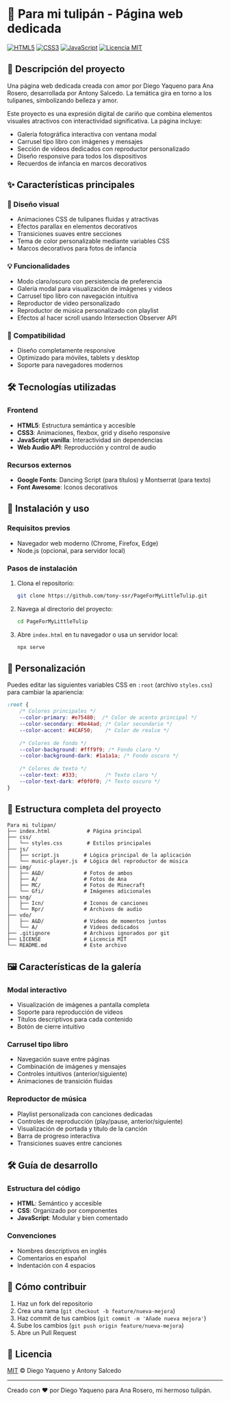 # 🌷 Para mi tulipán - Página web dedicada

[![HTML5](https://img.shields.io/badge/HTML5-E34F26?style=for-the-badge&logo=html5&logoColor=white)](https://developer.mozilla.org/es/docs/Web/HTML)
[![CSS3](https://img.shields.io/badge/CSS3-1572B6?style=for-the-badge&logo=css3&logoColor=white)](https://developer.mozilla.org/es/docs/Web/CSS)
[![JavaScript](https://img.shields.io/badge/JavaScript-F7DF1E?style=for-the-badge&logo=javascript&logoColor=black)](https://developer.mozilla.org/es/docs/Web/JavaScript)
[![Licencia MIT](https://img.shields.io/badge/Licencia-MIT-blue.svg)](LICENSE)

## 📖 Descripción del proyecto

Una página web dedicada creada con amor por Diego Yaqueno para Ana Rosero, desarrollada por Antony Salcedo. La temática gira en torno a los tulipanes, simbolizando belleza y amor.

Este proyecto es una expresión digital de cariño que combina elementos visuales atractivos con interactividad significativa. La página incluye:
- Galería fotográfica interactiva con ventana modal
- Carrusel tipo libro con imágenes y mensajes
- Sección de videos dedicados con reproductor personalizado
- Diseño responsive para todos los dispositivos
- Recuerdos de infancia en marcos decorativos

## ✨ Características principales

### 🎨 Diseño visual
- Animaciones CSS de tulipanes fluidas y atractivas
- Efectos parallax en elementos decorativos
- Transiciones suaves entre secciones
- Tema de color personalizable mediante variables CSS
- Marcos decorativos para fotos de infancia

### 💡 Funcionalidades
- Modo claro/oscuro con persistencia de preferencia
- Galería modal para visualización de imágenes y videos
- Carrusel tipo libro con navegación intuitiva
- Reproductor de video personalizado
- Reproductor de música personalizado con playlist
- Efectos al hacer scroll usando Intersection Observer API

### 📱 Compatibilidad
- Diseño completamente responsive
- Optimizado para móviles, tablets y desktop
- Soporte para navegadores modernos

## 🛠️ Tecnologías utilizadas

### Frontend
- **HTML5**: Estructura semántica y accesible
- **CSS3**: Animaciones, flexbox, grid y diseño responsive
- **JavaScript vanilla**: Interactividad sin dependencias
- **Web Audio API**: Reproducción y control de audio

### Recursos externos
- **Google Fonts**: Dancing Script (para títulos) y Montserrat (para texto)
- **Font Awesome**: Iconos decorativos

## 🚀 Instalación y uso

### Requisitos previos
- Navegador web moderno (Chrome, Firefox, Edge)
- Node.js (opcional, para servidor local)

### Pasos de instalación
1. Clona el repositorio:
   ```bash
   git clone https://github.com/tony-ssr/PageForMyLittleTulip.git
   ```
2. Navega al directorio del proyecto:
   ```bash
   cd PageForMyLittleTulip
   ```
3. Abre `index.html` en tu navegador o usa un servidor local:
   ```bash
   npx serve
   ```

## 🎨 Personalización

Puedes editar las siguientes variables CSS en `:root` (archivo `styles.css`) para cambiar la apariencia:
```css
:root {
    /* Colores principales */
    --color-primary: #e75480;  /* Color de acento principal */
    --color-secondary: #8e44ad; /* Color secundario */
    --color-accent: #4CAF50;    /* Color de realce */
    
    /* Colores de fondo */
    --color-background: #fff9f9; /* Fondo claro */
    --color-background-dark: #1a1a1a; /* Fondo oscuro */
    
    /* Colores de texto */
    --color-text: #333;         /* Texto claro */
    --color-text-dark: #f0f0f0; /* Texto oscuro */
}
```

## 📂 Estructura completa del proyecto

```
Para mi tulipan/
├── index.html            # Página principal
├── css/
│   └── styles.css        # Estilos principales
├── js/
│   ├── script.js        # Lógica principal de la aplicación
│   └── music-player.js  # Lógica del reproductor de música
├── img/
│   ├── A&D/             # Fotos de ambos
│   ├── A/               # Fotos de Ana
│   ├── MC/              # Fotos de Minecraft
│   └── Gfi/             # Imágenes adicionales
├── sng/
│   ├── Icn/             # Iconos de canciones
│   └── Rpr/             # Archivos de audio
├── vdo/
│   ├── A&D/             # Videos de momentos juntos
│   └── A/               # Videos dedicados
├── .gitignore           # Archivos ignorados por git
├── LICENSE              # Licencia MIT
└── README.md            # Este archivo
```

## 🖼️ Características de la galería

### Modal interactivo
- Visualización de imágenes a pantalla completa
- Soporte para reproducción de videos
- Títulos descriptivos para cada contenido
- Botón de cierre intuitivo

### Carrusel tipo libro
- Navegación suave entre páginas
- Combinación de imágenes y mensajes
- Controles intuitivos (anterior/siguiente)
- Animaciones de transición fluidas

### Reproductor de música
- Playlist personalizada con canciones dedicadas
- Controles de reproducción (play/pause, anterior/siguiente)
- Visualización de portada y título de la canción
- Barra de progreso interactiva
- Transiciones suaves entre canciones

## 🛠️ Guía de desarrollo

### Estructura del código
- **HTML**: Semántico y accesible
- **CSS**: Organizado por componentes
- **JavaScript**: Modular y bien comentado

### Convenciones
- Nombres descriptivos en inglés
- Comentarios en español
- Indentación con 4 espacios

## 🤝 Cómo contribuir

1. Haz un fork del repositorio
2. Crea una rama (`git checkout -b feature/nueva-mejora`)
3. Haz commit de tus cambios (`git commit -m 'Añade nueva mejora'`)
4. Sube los cambios (`git push origin feature/nueva-mejora`)
5. Abre un Pull Request

## 📄 Licencia

[MIT](LICENSE) © Diego Yaqueno y Antony Salcedo

---

Creado con ❤️ por Diego Yaqueno para Ana Rosero, mi hermoso tulipán.